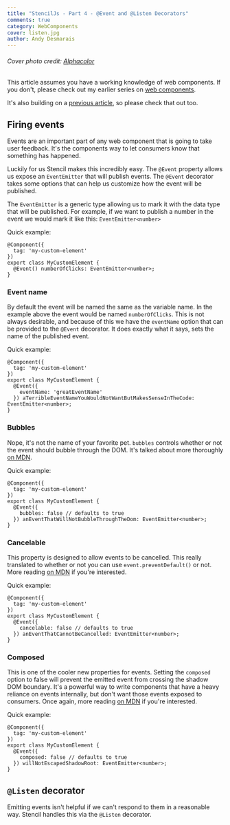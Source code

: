 ```yaml
---
title: "StencilJs - Part 4 - @Event and @Listen Decorators"
comments: true
category: WebComponents
cover: listen.jpg
author: Andy Desmarais
---
```


###### Cover photo credit: [Alphacolor](https://unsplash.com/@duck58cth)

This article assumes you have a working knowledge of web components. If you don't, please check out my earlier series on [web components](/web-components-part-1).

It's also building on a [previous article](/stencil-js-part-1), so please check that out too.

## Firing events

Events are an important part of any web component that is going to take user feedback.  It's the components way to let consumers know that something has happened.

Luckily for us Stencil makes this incredibly easy. The `@Event` property allows us expose an `EventEmitter` that will publish events. The `@Event` decorator takes some options that can help us customize how the event will be published.

The `EventEmitter` is a generic type allowing us to mark it with the data type that will be published. For example, if we want to publish a number in the event we would mark it like this: `EventEmitter<number>`

Quick example:

```tsx
@Component({
  tag: 'my-custom-element'
})
export class MyCustomElement {
  @Event() numberOfClicks: EventEmitter<number>;
}
```

### Event name

By default the event will be named the same as the variable name. In the example above the event would be named `numberOfClicks`. This is not always desirable, and because of this we have the `eventName` option that can be provided to the `@Event` decorator. It does exactly what it says, sets the name of the published event.

Quick example:

```tsx
@Component({
  tag: 'my-custom-element'
})
export class MyCustomElement {
  @Event({
    eventName: 'greatEventName'
  }) aTerribleEventNameYouWouldNotWantButMakesSenseInTheCode: EventEmitter<number>;
}
```

### Bubbles

Nope, it's not the name of your favorite pet. `bubbles` controls whether or not the event should bubble through the DOM. It's talked about more thoroughly [on MDN](https://developer.mozilla.org/en-US/docs/Web/API/Event/bubbles).

Quick example:

```tsx
@Component({
  tag: 'my-custom-element'
})
export class MyCustomElement {
  @Event({
    bubbles: false // defaults to true
  }) anEventThatWillNotBubbleThroughTheDom: EventEmitter<number>;
}
```

### Cancelable

This property is designed to allow events to be cancelled. This really translated to whether or not you can use `event.preventDefault()` or not. More reading [on MDN](https://developer.mozilla.org/en-US/docs/Web/API/Event/cancelable) if you're interested.

Quick example:

```tsx
@Component({
  tag: 'my-custom-element'
})
export class MyCustomElement {
  @Event({
    cancelable: false // defaults to true
  }) anEventThatCannotBeCancelled: EventEmitter<number>;
}
```

### Composed

This is one of the cooler new properties for events. Setting the `composed` option to false will prevent the emitted event from crossing the shadow DOM boundary. It's a powerful way to write components that have a heavy reliance on events internally, but don't want those events exposed to consumers. Once again, more reading [on MDN](https://developer.mozilla.org/en-US/docs/Web/API/Event/composed) if you're interested.

Quick example:

```tsx
@Component({
  tag: 'my-custom-element'
})
export class MyCustomElement {
  @Event({
    composed: false // defaults to true
  }) willNotEscapedShadowRoot: EventEmitter<number>;
}
```

## `@Listen` decorator

Emitting events isn't helpful if we can't respond to them in a reasonable way. Stencil handles this via the `@Listen` decorator.
